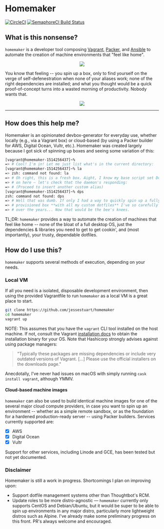 # Homemaker

[![CircleCI][circleci-badge]][circleci-url]
[![SemaphoreCI Build Status][semaphoreci-badge]][semaphoreci-link]

## What is this nonsense?

`homemaker` is a developer tool composing [Vagrant][vagrant-url],
[Packer][packer-url], and [Ansible][ansible-url] to automate the creation of
machine environments that "feel like home".

<p align="center">
  <img src="http://jstu.art/oWBB/980x.gif" />
</p>

You know that feeling -- you spin up a box, only to find yourself on the verge
of self-defenestration when none of your aliases work; none of the right
dependencies are installed; and what you thought would be a quick proof-of-concept
turns into a wasted morning of productivity. Nobody wants that.

<p align="center">
  <img src="http://jstu.art/oWQD/tenor.gif">
</p>


---------------------------------------

## How does this help me?

Homemaker is an opinionated devbox-generator for everyday use, whether locally
(e.g., via a Vagrant box) or cloud-based (by using a Packer builder for
AWS, Digital Ocean, Vultr, etc.). Homemaker was created largely because I got
sick of spinning up boxes and seeing some variation of this:

```sh
[vagrant@homemaker-1514256437]~%
=> # Cool! I'm in! Let me just list what's in the current directory:
[vagrant@homemaker-1514256437]~% la
=> zsh: command not found: la
=> # Oh right, this is a fresh box. Aight, I know my base script set Docker up
=> # on here — let's check that the daemon's responding:
=> # (Proceed to insert another custom alias)
[vagrant@homemaker-1514256437]~% dps
zsh: command not found: dps
=> # Well that was dumb. If only I had a way to quickly spin up a fully
=> # provisioned box **with all my custom dotfiles** I've so carefully curated
=> # over the years... Now that would be the bee's knees.
```

TL;DR: `homemaker` provides a way to automate the creation of machines that
feel like home -- none of the bloat of a full desktop OS, just the dependencies
& libraries you need to get to get cookin', and (most importantly), your
trusty, dependable dotfiles.

## How do I use this?

`homemaker` supports several methods of execution, depending on your needs.

### Local VM

If all you need is a isolated, disposable development environment, then using
the provided Vagrantfile to run `homemaker` as a local VM is a great place to
start.

```sh
git clone https://github.com/jessestuart/homemaker
cd homemaker
vagrant up
```

NOTE: This assumes that you have the `vagrant` CLI tool installed on the host
machine. If not, consult the Vagrant [installation docs][vagrant-installation]
to obtain the installation binary for your OS. Note that Hashicorp strongly
advises against using package managers:

> "Typically these packages are missing dependencies or include very outdated
> versions of Vagrant. [...] Please use the official installers on the
> downloads page."

Anecdotally, I've never had issues on macOS with simply running
`cask install vagrant`, although YMMV.

#### Cloud-based machine images

`homemaker` can also be used to build identical machine images for one of the
several major cloud compute providers, in case you want to spin up an
environment -- whether as a simple remote sandbox, or as the foundation for
a hardened production-ready server -- using Packer builders. Services currently
supported are:

* [x] AWS
* [x] Digital Ocean
* [x] Vultr

Support for other services, including Linode and GCE, has been tested but not
yet documented.

<!-- * ============================================================== -->
<!-- * TODO: Add instructions for building and running Packer images. -->
<!-- * ============================================================== -->

### Disclaimer

Homemaker is still a work in progress. Shortcomings I plan on improving upon:

* Support dotfile management systems other than Thoughtbot's RCM.
* Update roles to be more distro-agnostic — `homemaker` currently only supports
  CentOS and Debian/Ubuntu, but it would be super to be able to spin up
  environments in any major distro, particularly more lightweight distros such
  as Alpine. I've already make some preliminary progress on this front. PR's
  always welcome and encouraged.

[ansible-url]: https://github.com/ansible/ansible
[circleci-badge]: https://circleci.com/gh/jessestuart/homemaker.svg?style=shield
[circleci-url]: https://circleci.com/gh/jessestuart/homemaker
[packer-url]: https://github.com/hashicorp/packer
[semaphoreci-badge]: https://semaphoreci.com/api/v1/jesses/homemaker/branches/jesse-circleci/badge.svg
[semaphoreci-link]: https://semaphoreci.com/jesses/homemaker
[vagrant-installation]: https://www.vagrantup.com/downloads.html
[vagrant-url]: https://github.com/hashicorp/vagrant
